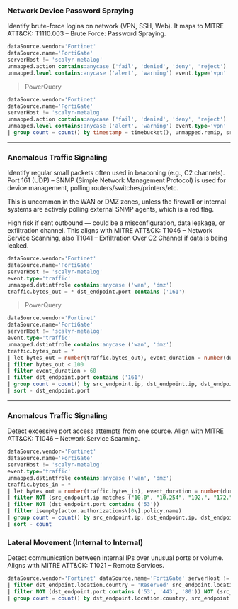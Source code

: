 ### Network Device Password Spraying
Identify brute-force logins on network (VPN, SSH, Web). It maps to MITRE ATT&CK: T1110.003 – Brute Force: Password Spraying.

```sql
dataSource.vendor='Fortinet' 
dataSource.name='FortiGate' 
serverHost != 'scalyr-metalog' 
unmapped.action contains:anycase ('fail', 'denied', 'deny', 'reject') 
unmapped.level contains:anycase ('alert', 'warning') event.type='vpn'
```
> PowerQuery

```sql
dataSource.vendor='Fortinet' 
dataSource.name='FortiGate' 
serverHost != 'scalyr-metalog' 
unmapped.action contains:anycase ('fail', 'denied', 'deny', 'reject') 
unmapped.level contains:anycase ('alert', 'warning') event.type='vpn'
| group count = count() by timestamp = timebucket(), unmapped.remip, srccountry, unmapped.user, unmapped.reason
```

---

### Anomalous Traffic Signaling

Identify regular small packets often used in beaconing (e.g., C2 channels). Port 161 (UDP) – SNMP (Simple Network Management Protocol) is used for device management, polling routers/switches/printers/etc.

This is uncommon in the WAN or DMZ zones, unless the firewall or internal systems are actively polling external SNMP agents, which is a red flag.

High risk if sent outbound — could be a misconfiguration, data leakage, or exfiltration channel. This aligns with MITRE ATT&CK: T1046 – Network Service Scanning, also T1041 – Exfiltration Over C2 Channel if data is being leaked.

```sql
dataSource.vendor='Fortinet' 
dataSource.name='FortiGate' 
serverHost != 'scalyr-metalog' 
event.type='traffic' 
unmapped.dstintfrole contains:anycase ('wan', 'dmz') 
traffic.bytes_out = * dst_endpoint.port contains ('161') 
```

> PowerQuery

```sql
dataSource.vendor='Fortinet' 
dataSource.name='FortiGate' 
serverHost != 'scalyr-metalog' 
event.type='traffic' 
unmapped.dstintfrole contains:anycase ('wan', 'dmz') 
traffic.bytes_out = *
| let bytes_out = number(traffic.bytes_out), event_duration = number(duration)
| filter bytes_out < 100
| filter event_duration > 60
| filter dst_endpoint.port contains ('161') 
| group count = count() by src_endpoint.ip, dst_endpoint.ip, dst_endpoint.port
| sort - dst_endpoint.port
```

---
### Anomalous Traffic Signaling
Detect excessive port access attempts from one source. Align with MITRE ATT&CK: T1046 – Network Service Scanning.


```sql
dataSource.vendor='Fortinet' 
dataSource.name='FortiGate' 
serverHost != 'scalyr-metalog' 
event.type='traffic' 
unmapped.dstintfrole contains:anycase ('wan', 'dmz') 
traffic.bytes_in = *
| let bytes_out = number(traffic.bytes_in), event_duration = number(duration)
| filter NOT (src_endpoint.ip matches ("10.0", "10.254", "192.", "172.")) 
| filter NOT (dst_endpoint.port contains ('53'))
| filter isempty(actor.authorizations\[0\].policy.name)
| group count = count() by src_endpoint.ip, dst_endpoint.ip, dst_endpoint.port, timestamp = timebucket('10m')
| sort - count
```

### Lateral Movement (Internal to Internal)
Detect communication between internal IPs over unusual ports or volume. Aligns with MITRE ATT&CK: T1021 – Remote Services.

```sql
dataSource.vendor='Fortinet' dataSource.name='FortiGate' serverHost != 'scalyr-metalog' event.type = * 
| filter dst_endpoint.location.country = 'Reserved' src_endpoint.location.country = 'Reserved'
| filter NOT (dst_endpoint.port contains ('53', '443', '80')) NOT (src_endpoint.port contains ('53', '443', '80'))
| group count = count() by dst_endpoint.location.country, src_endpoint.location.country, dst_endpoint.port, src_endpoint.port, timestamp = timebucket('1m')
```
